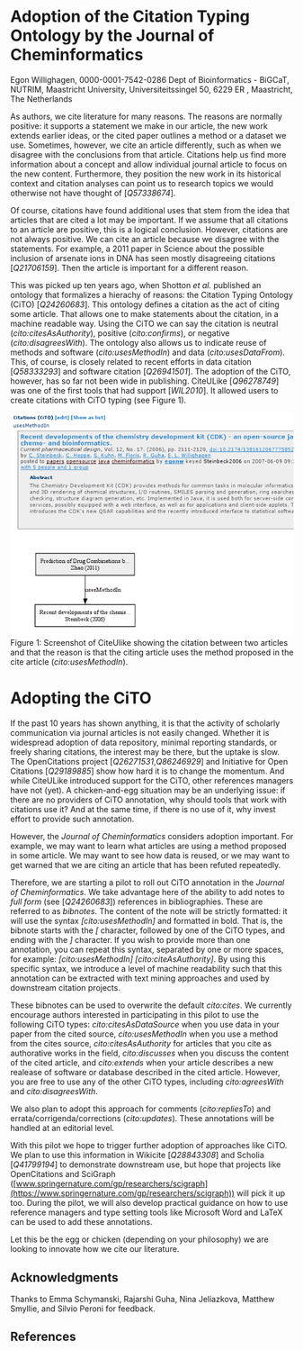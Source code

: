 # Adoption of the Citation Typing Ontology by the Journal of Cheminformatics

Egon Willighagen, 0000-0001-7542-0286
Dept of Bioinformatics - BiGCaT, NUTRIM, Maastricht University, Universiteitssingel 50, 6229 ER , Maastricht, The Netherlands

As authors, we cite literature for many reasons. The reasons are normally positive: it supports a statement
we make in our article, the new work extends earlier ideas, or the cited paper outlines a method
or a dataset we use. Sometimes, however, we cite an article differently, such as when we
disagree with the conclusions from that article. 
Citations help us find more information about a concept and allow individual journal article
to focus on the new content. Furthermore, they position the new work in its historical context
and citation analyses can point us to research topics we would otherwise not have
thought of [<cite>Q57338674</cite>].

Of course, citations have found additional uses that stem from the idea that articles that are
cited a lot may be important. If we assume that all citations to an article are positive,
this is a logical conclusion. However, citations are not always positive. We can cite an article
because we disagree with the statements. For example, a 2011 paper in Science about the possible inclusion 
of arsenate ions in DNA has seen mostly disagreeing citations [<cite>Q21706159</cite>].
Then the article is important for a different reason.

This was picked up ten years ago, when Shotton *et al.* published an ontology
that formalizes a hierachy of reasons: the Citation Typing Ontology (CiTO) [<cite type="usesMethodIn">Q24260683</cite>]. 
This ontology defines a citation as the act of citing some article. That allows one to make
statements about the citation, in a machine readable way. Using the CiTO we can say the
citation is neutral (*cito:citesAsAuthority*), positive (*cito:confirms*), or negative (*cito:disagreesWith*).
The ontology also allows us to indicate reuse of methods and software (*cito:usesMethodIn*) and data (*cito:usesDataFrom*).
This, of course, is closely related to recent efforts in data citation [<cite>Q58333293</cite>]
and software citation [<cite>Q26941501</cite>].
The adoption of the CiTO, however, has so far not been wide in publishing. CiteULike [<cite type="citesAsAuthority">Q96278749</cite>] was one of
the first tools that had support [<cite>WIL2010</cite>]. It allowed users to create citations with CiTO typing
(see Figure&nbsp;1).

![](culcito.png) <br />
Figure&nbsp;1: Screenshot of CiteUlike showing the citation between two articles and that the reason is that
the citing article uses the method proposed in the cite article (*cito:usesMethodIn*).

# Adopting the CiTO

If the past 10 years has shown anything, it is that the activity of scholarly communication via journal articles is
not easily changed. Whether it is widespread adoption of data repository, minimal reporting standards, or
freely sharing citations, the interest may be there, but the uptake is slow. The OpenCitations project
[<cite>Q26271531</cite>,<cite type="citesAsAuthority">Q86246929</cite>] and Initiative for Open Citations [<cite type="citesForInformation">Q29189885</cite>]
show how hard it is to change the momentum. And while CiteULike introduced support for
the CiTO, other references managers have not (yet). A chicken-and-egg situation may be an underlying issue:
if there are no providers of CiTO annotation, why should tools that work with citations use it? And at the
same time, if there is no use of it, why invest effort to provide such annotation.

However, the *Journal of Cheminformatics* considers adoption important. For example, we may want to learn what
articles are using a method proposed in some article. We may want to see how data is reused, or we may
want to get warned that we are citing an article that has been refuted repeatedly.

Therefore, we are starting a pilot to roll out CiTO annotation in the *Journal of Cheminformatics*. We
take advantage here of the ability to add notes to *full form* (see [<cite>Q24260683</cite>])
references in bibliographies. These are referred to as *bibnotes*.
The content of the note will be strictly formatted: it will use the syntax *[cito:usesMethodIn]*
and formatted in bold.
That is, the bibnote starts with the *[* character, followed by one of the CiTO types, and ending
with the *]* character. If you wish to provide more than one annotation, you can repeat this syntax,
separated by one or more spaces, for example: *[cito:usesMethodIn] [cito:citeAsAuthority]*.
By using this specific syntax, we introduce a level of machine readability such that this annotation can
be extracted with text mining approaches and used by downstream citation projects.

These bibnotes can be used to overwrite the default *cito:cites*. We currently encourage
authors interested in participating in this pilot to use the following CiTO types: *cito:citesAsDataSource*
when you use data in your paper from the cited source, *cito:usesMethodIn* when you use a method
from the cites source, *cito:citesAsAuthority* for articles that you cite as authorative works
in the field, *cito:discusses* when you discuss the content of the cited article, and
*cito:extends* when your article describes a new realease of software or database described
in the cited article. However, you are free to use any of the other CiTO types, including
*cito:agreesWith* and *cito:disagreesWith*.

We also plan to adopt this approach for comments (*cito:repliesTo*) and errata/corrigenda/corrections (*cito:updates*).
These annotations will be handled at an editorial level.

With this pilot we hope to trigger further adoption of approaches like CiTO. We plan 
to use this information in Wikicite [<cite>Q28843308</cite>] and Scholia [<cite type="citesAsAuthority">Q41799194</cite>]
to demonstrate downstream use,
but hope that projects like OpenCitations and SciGraph
([www.springernature.com/gp/researchers/scigraph](https://www.springernature.com/gp/researchers/scigraph))
will pick it up too.
During the pilot, we will also develop practical guidance on how to use reference managers
and type setting tools like Microsoft Word and LaTeX can be used to add these annotations.

Let this be the egg or chicken (depending on your philosophy) we are looking to innovate
how we cite our literature.

## Acknowledgments

Thanks to Emma Schymanski, Rajarshi Guha, Nina Jeliazkova, Matthew Smyllie, and Silvio Peroni for feedback.

## References

<references/>
